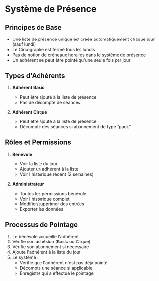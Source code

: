 # Système de Présence

## Principes de Base
- Une liste de présence unique est créée automatiquement chaque jour (sauf lundi)
- Le Circographe est fermé tous les lundis
- Pas de notion de créneaux horaires dans le système de présence
- Un adhérent ne peut être pointé qu'une seule fois par jour

## Types d'Adhérents
1. **Adhérent Basic**
   - Peut être ajouté à la liste de présence
   - Pas de décompte de séances

2. **Adhérent Cirque**
   - Peut être ajouté à la liste de présence
   - Décompte des séances si abonnement de type "pack"

## Rôles et Permissions
1. **Bénévole**
   - Voir la liste du jour
   - Ajouter un adhérent à la liste
   - Voir l'historique récent (2 semaines)

2. **Administrateur**
   - Toutes les permissions bénévole
   - Voir l'historique complet
   - Modifier/supprimer des entrées
   - Exporter les données

## Processus de Pointage
1. Le bénévole accueille l'adhérent
2. Vérifie son adhésion (Basic ou Cirque)
3. Vérifie son abonnement si nécessaire
4. Ajoute l'adhérent à la liste du jour
5. Le système :
   - Vérifie que l'adhérent n'est pas déjà pointé
   - Décompte une séance si applicable
   - Enregistre qui a effectué le pointage 
